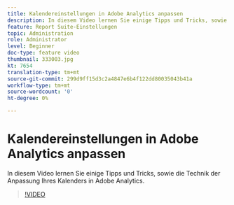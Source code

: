 ```yaml
---
title: Kalendereinstellungen in Adobe Analytics anpassen
description: In diesem Video lernen Sie einige Tipps und Tricks, sowie die Technik der Anpassung Ihres Kalenders in Adobe Analytics.
feature: Report Suite-Einstellungen
topic: Administration
role: Administrator
level: Beginner
doc-type: feature video
thumbnail: 333003.jpg
kt: 7654
translation-type: tm+mt
source-git-commit: 299d9ff15d3c2a4847e6b4f122dd80035043b41a
workflow-type: tm+mt
source-wordcount: '0'
ht-degree: 0%

---
```



# Kalendereinstellungen in Adobe Analytics anpassen

In diesem Video lernen Sie einige Tipps und Tricks, sowie die Technik der Anpassung Ihres Kalenders in Adobe Analytics.

>[!VIDEO](https://video.tv.adobe.com/v/333003/?quality=12&learn=on)
